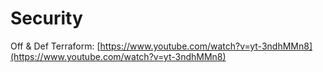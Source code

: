 # Security

Off & Def Terraform: [https://www.youtube.com/watch?v=yt-3ndhMMn8](https://www.youtube.com/watch?v=yt-3ndhMMn8)
